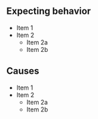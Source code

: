 ## Expecting behavior
* Item 1
* Item 2
  * Item 2a
  * Item 2b
## Causes
* Item 1
* Item 2
  * Item 2a
  * Item 2b
